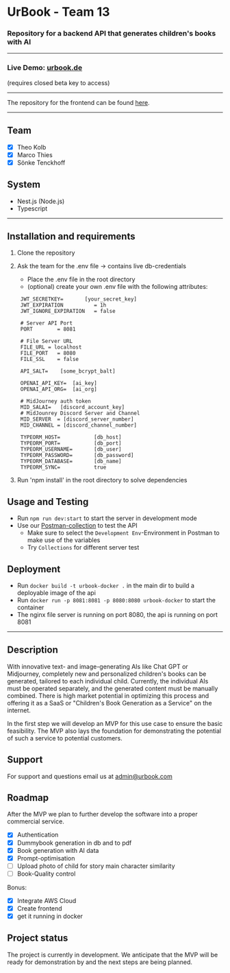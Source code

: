 # UrBook - Team 13
### Repository for a backend API that generates children's books with AI

---
### Live Demo: [urbook.de](http://urbook.de)
(requires closed beta key to access)

---
The repository for the frontend can be found [here](https://gitlab.rz.htw-berlin.de/s0577395/urbook-frontend).

---
## Team
- [x] Theo Kolb
- [x] Marco Thies
- [x] Sönke Tenckhoff

## System
- Nest.js (Node.js)
- Typescript

***

## Installation and requirements
1) Clone the repository
2) Ask the team for the .env file -> contains live db-credentials
   - Place the .env file in the root directory
   - (optional) create your own .env file with the following attributes:
   
   ```
    JWT_SECRETKEY=       [your_secret_key]
    JWT_EXPIRATION          = 1h
    JWT_IGNORE_EXPIRATION   = false
    
    # Server API Port
    PORT        = 8081
    
    # File Server URL
    FILE_URL = localhost
    FILE_PORT   = 8080
    FILE_SSL    = false

    API_SALT=    [some_bcrypt_balt]
    
    OPENAI_API_KEY=  [ai_key]
    OPENAI_API_ORG=  [ai_org]
    
    # MidJourney auth token
    MID_SALAI=   [discord_account_key]
    # MidJounrey Discord Server and Channel
    MID_SERVER  = [discord_server_number]
    MID_CHANNEL = [discord_channel_number]
    
    TYPEORM_HOST=           [db_host]
    TYPEORM_PORT=           [db_port]
    TYPEORM_USERNAME=       [db_user]
    TYPEORM_PASSWORD=       [db_password]
    TYPEORM_DATABASE=       [db_name]
    TYPEORM_SYNC=           true

   ```
3) Run 'npm install' in the root directory to solve dependencies

## Usage and Testing
- Run `npm run dev:start` to start the server in development mode
- Use our [Postman-collection](https://lunar-rocket-10344.postman.co/workspace/7e704c2b-6900-4e9a-bcc4-36b2ea9c021f) to test the API
  - Make sure to select the `Development Env`-Environment in Postman to make use of the variables
  - Try `Collections` for different server test

## Deployment
- Run `docker build -t urbook-docker .` in the main dir to build a deployable image of the api
- Run `docker run -p 8081:8081 -p 8080:8080 urbook-docker` to start the container
- The nginx file server is running on port 8080, the api is running on port 8081

***

## Description
With innovative text- and image-generating AIs like Chat GPT or Midjourney, completely new and personalized children's books can be generated, tailored to each individual child. 
Currently, the individual AIs must be operated separately, and the generated content must be manually combined. 
There is high market potential in optimizing this process and offering it as a SaaS or "Children's Book Generation as a Service" on the internet.

In the first step we will develop an MVP for this use case to ensure the basic feasibility. 
The MVP also lays the foundation for demonstrating the potential of such a service to potential customers.

## Support
For support and questions email us at admin@urbook.com

## Roadmap
After the MVP we plan to further develop the software into a proper commercial service.

- [x] Authentication
- [x] Dummybook generation in db and to pdf
- [x] Book generation with AI data
- [x] Prompt-optimisation
- [ ] Upload photo of child for story main character similarity
- [ ] Book-Quality control

Bonus:

- [x] Integrate AWS Cloud
- [x] Create frontend
- [x] get it running in docker

## Project status
The project is currently in development. We anticipate that the MVP will be ready for demonstration by and the next steps are being planned.